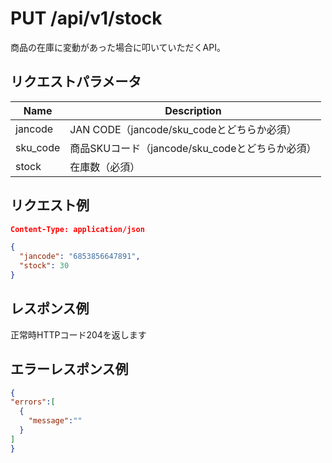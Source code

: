 # PUT /api/v1/stock
商品の在庫に変動があった場合に叩いていただくAPI。

## リクエストパラメータ

| Name          | Description                                                 |
|---------------|-------------------------------------------------------------|
| jancode | JAN CODE（jancode/sku_codeとどちらか必須） |
| sku_code | 商品SKUコード（jancode/sku_codeとどちらか必須） |
| stock | 在庫数（必須） |

## リクエスト例
```json
Content-Type: application/json

{
  "jancode": "6853856647891",
  "stock": 30
}
```

## レスポンス例
正常時HTTPコード204を返します

## エラーレスポンス例
```json
{
"errors":[
  {
    "message":""
  }
]
}
```
